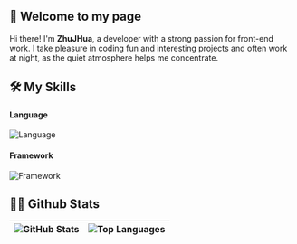 ## 👋 Welcome to my page

Hi there! I'm **ZhuJHua**, a developer with a strong passion for front-end work. I take pleasure in coding fun and interesting projects and often work at night, as the quiet atmosphere helps me concentrate.

## 🛠 My Skills

#### Language
![Language](https://skillicons.dev/icons?i=js,ts,dart,java,kotlin,python)


#### Framework
![Framework](https://skillicons.dev/icons?i=vue,flutter,spring,ktor)


## 👨‍💻 Github Stats
| ![GitHub Stats](https://readme-stats-eight-snowy.vercel.app/api?username=ZhuJHua&show_icons=true&theme=transparent&hide_border=true&hide_title=true&include_all_commits=true) | ![Top Languages](https://readme-stats-eight-snowy.vercel.app/api/top-langs?username=ZhuJHua&layout=compact&theme=transparent&langs_count=8&hide_border=true&hide_title=true&hide=cmake,ruby,shell,html,batchfile) |
|---|---|

